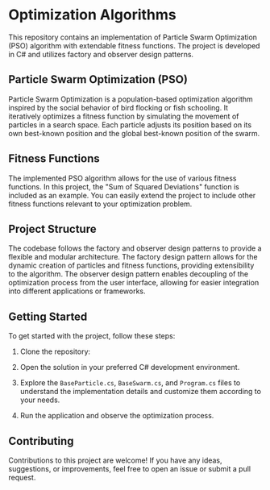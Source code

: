 # Optimization Algorithms

This repository contains an implementation of Particle Swarm Optimization (PSO) algorithm with extendable fitness functions. The project is developed in C# and utilizes factory and observer design patterns.

## Particle Swarm Optimization (PSO)

Particle Swarm Optimization is a population-based optimization algorithm inspired by the social behavior of bird flocking or fish schooling. It iteratively optimizes a fitness function by simulating the movement of particles in a search space. Each particle adjusts its position based on its own best-known position and the global best-known position of the swarm.

## Fitness Functions

The implemented PSO algorithm allows for the use of various fitness functions. In this project, the "Sum of Squared Deviations" function is included as an example. You can easily extend the project to include other fitness functions relevant to your optimization problem.

## Project Structure

The codebase follows the factory and observer design patterns to provide a flexible and modular architecture. The factory design pattern allows for the dynamic creation of particles and fitness functions, providing extensibility to the algorithm. The observer design pattern enables decoupling of the optimization process from the user interface, allowing for easier integration into different applications or frameworks.

## Getting Started

To get started with the project, follow these steps:

1. Clone the repository:

2. Open the solution in your preferred C# development environment.

3. Explore the `BaseParticle.cs`, `BaseSwarm.cs`, and `Program.cs` files to understand the implementation details and customize them according to your needs.

4. Run the application and observe the optimization process.

## Contributing

Contributions to this project are welcome! If you have any ideas, suggestions, or improvements, feel free to open an issue or submit a pull request.




